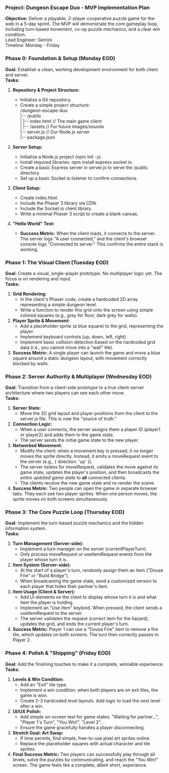 ### **Project: Dungeon Escape Duo \- MVP Implementation Plan**

**Objective:** Deliver a playable, 2-player cooperative puzzle game for the web in a 5-day sprint. The MVP will demonstrate the core gameplay loop, including turn-based movement, co-op puzzle mechanics, and a clear win condition.  
Lead Engineer: Gemini  
Timeline: Monday \- Friday

### **Phase 0: Foundation & Setup (Monday EOD)**

**Goal:** Establish a clean, working development environment for both client and server.  
**Tasks:**

1. **Repository & Project Structure:**  
   * Initialize a Git repository.  
   * Create a simple project structure:  
     /dungeon-escape-duo  
     |-- /public  
     |   |-- index.html  // The main game client  
     |   |-- /assets     // For future images/sounds  
     |-- server.js       // Our Node.js server  
     |-- package.json

2. **Server Setup:**  
   * Initialize a Node.js project (npm init \-y).  
   * Install required libraries: npm install express socket.io.  
   * Create a basic Express server in server.js to serve the /public directory.  
   * Set up a basic Socket.io listener to confirm connections.  
3. **Client Setup:**  
   * Create index.html.  
   * Include the Phaser 3 library via CDN.  
   * Include the Socket.io client library.  
   * Write a minimal Phaser 3 script to create a blank canvas.  
4. **"Hello World" Test:**  
   * **Success Metric:** When the client loads, it connects to the server. The server logs "A user connected," and the client's browser console logs "Connected to server." This confirms the entire stack is working.

### **Phase 1: The Visual Client (Tuesday EOD)**

**Goal:** Create a visual, single-player prototype. No multiplayer logic yet. The focus is on rendering and input.  
**Tasks:**

1. **Grid Rendering:**  
   * In the client's Phaser code, create a hardcoded 2D array representing a simple dungeon level.  
   * Write a function to render this grid onto the screen using simple colored squares (e.g., grey for floor, dark grey for walls).  
2. **Player Sprite & Movement:**  
   * Add a placeholder sprite (a blue square) to the grid, representing the player.  
   * Implement keyboard controls (up, down, left, right).  
   * Implement basic collision detection based on the hardcoded grid data (i.e., you cannot move into a "wall" tile).  
3. **Success Metric:** A single player can launch the game and move a blue square around a static dungeon layout, with movement correctly blocked by walls.

### **Phase 2: Server Authority & Multiplayer (Wednesday EOD)**

**Goal:** Transition from a client-side prototype to a true client-server architecture where two players can see each other move.  
**Tasks:**

1. **Server State:**  
   * Move the 2D grid layout and player positions from the client to the server.js file. This is now the "source of truth."  
2. **Connection Logic:**  
   * When a user connects, the server assigns them a player ID (player1 or player2) and adds them to the game state.  
   * The server sends the initial game state to the new player.  
3. **Networked Movement:**  
   * Modify the client: when a movement key is pressed, it no longer moves the sprite directly. Instead, it emits a moveRequest event to the server (e.g., { direction: 'up' }).  
   * The server listens for moveRequest, validates the move against its game state, updates the player's position, and then broadcasts the *entire updated game state* to **all** connected clients.  
   * The clients receive the new game state and re-render the scene.  
4. **Success Metric:** Two people can open the game in separate browser tabs. They each see two player sprites. When one person moves, the sprite moves on both screens simultaneously.

### **Phase 3: The Core Puzzle Loop (Thursday EOD)**

**Goal:** Implement the turn-based puzzle mechanics and the hidden information system.  
**Tasks:**

1. **Turn Management (Server-side):**  
   * Implement a turn manager on the server (currentPlayerTurn).  
   * Only process moveRequest or useItemRequest events from the player whose turn it is.  
2. **Item System (Server-side):**  
   * At the start of a player's turn, randomly assign them an item ("Douse Fire" or "Build Bridge").  
   * When broadcasting the game state, send a customized version to each player that hides their partner's item.  
3. **Item Usage (Client & Server):**  
   * Add UI elements on the client to display whose turn it is and what item the player is holding.  
   * Implement an "Use Item" keybind. When pressed, the client sends a useItemRequest to the server.  
   * The server validates the request (correct item for the hazard), updates the grid, and ends the current player's turn.  
4. **Success Metric:** Player 1 can use a "Douse Fire" item to remove a fire tile, which updates on both screens. The turn then correctly passes to Player 2\.

### **Phase 4: Polish & "Shipping" (Friday EOD)**

**Goal:** Add the finishing touches to make it a complete, winnable experience.  
**Tasks:**

1. **Levels & Win Condition:**  
   * Add an "Exit" tile type.  
   * Implement a win condition: when both players are on exit tiles, the game is won.  
   * Create 2-3 hardcoded level layouts. Add logic to load the next level after a win.  
2. **UI/UX Polish:**  
   * Add simple on-screen text for game states: "Waiting for partner...", "Player 1's Turn", "You Win\!", "Level 2".  
   * Ensure the game gracefully handles a player disconnecting.  
3. **Stretch Goal: Art Swap:**  
   * If time permits, find simple, free-to-use pixel art sprites online.  
   * Replace the placeholder squares with actual character and tile sprites.  
4. **Final Success Metric:** Two players can successfully play through all levels, solve the puzzles by communicating, and reach the "You Win\!" screen. The game feels like a complete, albeit short, experience.